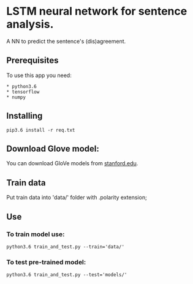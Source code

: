 # LSTM neural network for sentence analysis.

A NN to predict the sentence's (dis)agreement.

## Prerequisites
To use this app you need:
```
* python3.6
* tensorflow
* numpy
```

## Installing
```
pip3.6 install -r req.txt
```

## Download Glove model:
You can download GloVe models from [stanford.edu](https://nlp.stanford.edu/projects/glove).

## Train data
Put train data into 'data/' folder with .polarity extension;

## Use

### To train model use:
```
python3.6 train_and_test.py --train='data/'
```

### To test pre-trained model:
```
python3.6 train_and_test.py --test='models/'
```

